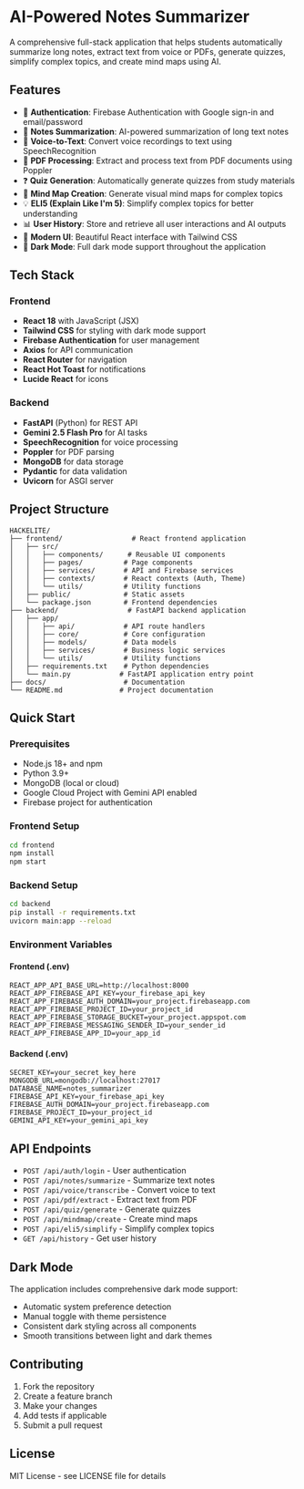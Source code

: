 # AI-Powered Notes Summarizer

A comprehensive full-stack application that helps students automatically summarize long notes, extract text from voice or PDFs, generate quizzes, simplify complex topics, and create mind maps using AI.

## Features

- 🔐 **Authentication**: Firebase Authentication with Google sign-in and email/password
- 📝 **Notes Summarization**: AI-powered summarization of long text notes
- 🎤 **Voice-to-Text**: Convert voice recordings to text using SpeechRecognition
- 📄 **PDF Processing**: Extract and process text from PDF documents using Poppler
- ❓ **Quiz Generation**: Automatically generate quizzes from study materials
- 🧠 **Mind Map Creation**: Generate visual mind maps for complex topics
- 💡 **ELI5 (Explain Like I'm 5)**: Simplify complex topics for better understanding
- 📊 **User History**: Store and retrieve all user interactions and AI outputs
- 🎨 **Modern UI**: Beautiful React interface with Tailwind CSS
- 🌙 **Dark Mode**: Full dark mode support throughout the application

## Tech Stack

### Frontend
- **React 18** with JavaScript (JSX)
- **Tailwind CSS** for styling with dark mode support
- **Firebase Authentication** for user management
- **Axios** for API communication
- **React Router** for navigation
- **React Hot Toast** for notifications
- **Lucide React** for icons

### Backend
- **FastAPI** (Python) for REST API
- **Gemini 2.5 Flash Pro** for AI tasks
- **SpeechRecognition** for voice processing
- **Poppler** for PDF parsing
- **MongoDB** for data storage
- **Pydantic** for data validation
- **Uvicorn** for ASGI server

## Project Structure

```
HACKELITE/
├── frontend/                 # React frontend application
│   ├── src/
│   │   ├── components/      # Reusable UI components
│   │   ├── pages/          # Page components
│   │   ├── services/       # API and Firebase services
│   │   ├── contexts/       # React contexts (Auth, Theme)
│   │   └── utils/          # Utility functions
│   ├── public/             # Static assets
│   └── package.json        # Frontend dependencies
├── backend/                 # FastAPI backend application
│   ├── app/
│   │   ├── api/            # API route handlers
│   │   ├── core/           # Core configuration
│   │   ├── models/         # Data models
│   │   ├── services/       # Business logic services
│   │   └── utils/          # Utility functions
│   ├── requirements.txt    # Python dependencies
│   └── main.py            # FastAPI application entry point
├── docs/                   # Documentation
└── README.md              # Project documentation
```

## Quick Start

### Prerequisites
- Node.js 18+ and npm
- Python 3.9+
- MongoDB (local or cloud)
- Google Cloud Project with Gemini API enabled
- Firebase project for authentication

### Frontend Setup
```bash
cd frontend
npm install
npm start
```

### Backend Setup
```bash
cd backend
pip install -r requirements.txt
uvicorn main:app --reload
```

### Environment Variables

#### Frontend (.env)
```env
REACT_APP_API_BASE_URL=http://localhost:8000
REACT_APP_FIREBASE_API_KEY=your_firebase_api_key
REACT_APP_FIREBASE_AUTH_DOMAIN=your_project.firebaseapp.com
REACT_APP_FIREBASE_PROJECT_ID=your_project_id
REACT_APP_FIREBASE_STORAGE_BUCKET=your_project.appspot.com
REACT_APP_FIREBASE_MESSAGING_SENDER_ID=your_sender_id
REACT_APP_FIREBASE_APP_ID=your_app_id
```

#### Backend (.env)
```env
SECRET_KEY=your_secret_key_here
MONGODB_URL=mongodb://localhost:27017
DATABASE_NAME=notes_summarizer
FIREBASE_API_KEY=your_firebase_api_key
FIREBASE_AUTH_DOMAIN=your_project.firebaseapp.com
FIREBASE_PROJECT_ID=your_project_id
GEMINI_API_KEY=your_gemini_api_key
```

## API Endpoints

- `POST /api/auth/login` - User authentication
- `POST /api/notes/summarize` - Summarize text notes
- `POST /api/voice/transcribe` - Convert voice to text
- `POST /api/pdf/extract` - Extract text from PDF
- `POST /api/quiz/generate` - Generate quizzes
- `POST /api/mindmap/create` - Create mind maps
- `POST /api/eli5/simplify` - Simplify complex topics
- `GET /api/history` - Get user history

## Dark Mode

The application includes comprehensive dark mode support:
- Automatic system preference detection
- Manual toggle with theme persistence
- Consistent dark styling across all components
- Smooth transitions between light and dark themes

## Contributing

1. Fork the repository
2. Create a feature branch
3. Make your changes
4. Add tests if applicable
5. Submit a pull request

## License

MIT License - see LICENSE file for details 
